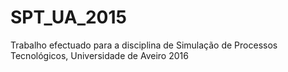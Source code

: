 # SPT_UA_2015
Trabalho efectuado para a disciplina de Simulação de Processos Tecnológicos, Universidade de Aveiro 2016
